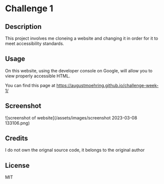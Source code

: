 # Challenge 1

## Description

This project involves me cloneing a website and changing it in order for it to meet accessibility standards.


## Usage

On this website, using the developer console on Google, will allow you to view properly accessible HTML.

You can find this page at https://augustmoehring.github.io/challenge-week-1/

## Screenshot

![screenshot of website](/assets/images/screenshot 2023-03-08 133106.png)


## Credits

I do not own the orignal source code, it belongs to the original author

## License

MIT

